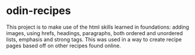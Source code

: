 # odin-recipes
This project is to make use of the html skills learned in foundations: adding images, using hrefs, headings, paragraphs, both ordered and unordered lists, emphasis and strong tags. This was used in a way to create recipe pages based off on other recipes found online. 
